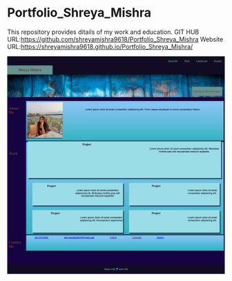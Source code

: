 # Portfolio_Shreya_Mishra
This repository provides ditails of my work and education.
GIT HUB URL:https://github.com/shreyamishra9618/Portfolio_Shreya_Mishra
Website URL:https://shreyamishra9618.github.io/Portfolio_Shreya_Mishra/



![Portfolio front page](./assets/images/Screen%20Capture%20002%20-%20Shreya%20Mishra%20-%20shreyamishra9618.github.io.jpg "Shreya Mishra")

